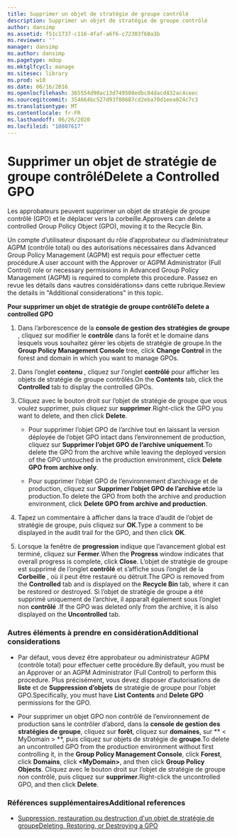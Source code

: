 ```yaml
---
title: Supprimer un objet de stratégie de groupe contrôlé
description: Supprimer un objet de stratégie de groupe contrôlé
author: dansimp
ms.assetid: f51c1737-c116-4faf-a6f6-c72303f60a3b
ms.reviewer: ''
manager: dansimp
ms.author: dansimp
ms.pagetype: mdop
ms.mktglfcycl: manage
ms.sitesec: library
ms.prod: w10
ms.date: 06/16/2016
ms.openlocfilehash: 365554d90ac13d749508edbc84dacd432ac4ceec
ms.sourcegitcommit: 354664bc527d93f80687cd2eba70d1eea024c7c3
ms.translationtype: MT
ms.contentlocale: fr-FR
ms.lasthandoff: 06/26/2020
ms.locfileid: "10807617"
---
```

# <span data-ttu-id="ac816-103">Supprimer un objet de stratégie de groupe contrôlé</span><span class="sxs-lookup"><span data-stu-id="ac816-103">Delete a Controlled GPO</span></span>


<span data-ttu-id="ac816-104">Les approbateurs peuvent supprimer un objet de stratégie de groupe contrôlé (GPO) et le déplacer vers la corbeille.</span><span class="sxs-lookup"><span data-stu-id="ac816-104">Approvers can delete a controlled Group Policy Object (GPO), moving it to the Recycle Bin.</span></span>

<span data-ttu-id="ac816-105">Un compte d’utilisateur disposant du rôle d’approbateur ou d’administrateur AGPM (contrôle total) ou des autorisations nécessaires dans Advanced Group Policy Management (AGPM) est requis pour effectuer cette procédure.</span><span class="sxs-lookup"><span data-stu-id="ac816-105">A user account with the Approver or AGPM Administrator (Full Control) role or necessary permissions in Advanced Group Policy Management (AGPM) is required to complete this procedure.</span></span> <span data-ttu-id="ac816-106">Passez en revue les détails dans «autres considérations» dans cette rubrique.</span><span class="sxs-lookup"><span data-stu-id="ac816-106">Review the details in "Additional considerations" in this topic.</span></span>

**<span data-ttu-id="ac816-107">Pour supprimer un objet de stratégie de groupe contrôlé</span><span class="sxs-lookup"><span data-stu-id="ac816-107">To delete a controlled GPO</span></span>**

1.  <span data-ttu-id="ac816-108">Dans l’arborescence de la **console de gestion des stratégies de groupe** , cliquez sur modifier le **contrôle** dans la forêt et le domaine dans lesquels vous souhaitez gérer les objets de stratégie de groupe.</span><span class="sxs-lookup"><span data-stu-id="ac816-108">In the **Group Policy Management Console** tree, click **Change Control** in the forest and domain in which you want to manage GPOs.</span></span>

2.  <span data-ttu-id="ac816-109">Dans l’onglet **contenu** , cliquez sur l’onglet **contrôlé** pour afficher les objets de stratégie de groupe contrôlés.</span><span class="sxs-lookup"><span data-stu-id="ac816-109">On the **Contents** tab, click the **Controlled** tab to display the controlled GPOs.</span></span>

3.  <span data-ttu-id="ac816-110">Cliquez avec le bouton droit sur l’objet de stratégie de groupe que vous voulez supprimer, puis cliquez sur **supprimer**.</span><span class="sxs-lookup"><span data-stu-id="ac816-110">Right-click the GPO you want to delete, and then click **Delete**.</span></span>

    -   <span data-ttu-id="ac816-111">Pour supprimer l’objet GPO de l’archive tout en laissant la version déployée de l’objet GPO intact dans l’environnement de production, cliquez sur **Supprimer l’objet GPO de l’archive uniquement**.</span><span class="sxs-lookup"><span data-stu-id="ac816-111">To delete the GPO from the archive while leaving the deployed version of the GPO untouched in the production environment, click **Delete GPO from archive only**.</span></span>

    -   <span data-ttu-id="ac816-112">Pour supprimer l’objet GPO de l’environnement d’archivage et de production, cliquez sur **Supprimer l’objet GPO de l’archive et**de la production.</span><span class="sxs-lookup"><span data-stu-id="ac816-112">To delete the GPO from both the archive and production environment, click **Delete GPO from archive and production**.</span></span>

4.  <span data-ttu-id="ac816-113">Tapez un commentaire à afficher dans la trace d’audit de l’objet de stratégie de groupe, puis cliquez sur **OK**.</span><span class="sxs-lookup"><span data-stu-id="ac816-113">Type a comment to be displayed in the audit trail for the GPO, and then click **OK**.</span></span>

5.  <span data-ttu-id="ac816-114">Lorsque la fenêtre de **progression** indique que l’avancement global est terminé, cliquez sur **Fermer**.</span><span class="sxs-lookup"><span data-stu-id="ac816-114">When the **Progress** window indicates that overall progress is complete, click **Close**.</span></span> <span data-ttu-id="ac816-115">L’objet de stratégie de groupe est supprimé de l’onglet **contrôlé** et s’affiche sous l’onglet de la **Corbeille** , où il peut être restauré ou détruit.</span><span class="sxs-lookup"><span data-stu-id="ac816-115">The GPO is removed from the **Controlled** tab and is displayed on the **Recycle Bin** tab, where it can be restored or destroyed.</span></span> <span data-ttu-id="ac816-116">Si l’objet de stratégie de groupe a été supprimé uniquement de l’archive, il apparaît également sous l’onglet non **contrôlé** .</span><span class="sxs-lookup"><span data-stu-id="ac816-116">If the GPO was deleted only from the archive, it is also displayed on the **Uncontrolled** tab.</span></span>

### <span data-ttu-id="ac816-117">Autres éléments à prendre en considération</span><span class="sxs-lookup"><span data-stu-id="ac816-117">Additional considerations</span></span>

-   <span data-ttu-id="ac816-118">Par défaut, vous devez être approbateur ou administrateur AGPM (contrôle total) pour effectuer cette procédure.</span><span class="sxs-lookup"><span data-stu-id="ac816-118">By default, you must be an Approver or an AGPM Administrator (Full Control) to perform this procedure.</span></span> <span data-ttu-id="ac816-119">Plus précisément, vous devez disposer d’autorisations de **liste** et de **Suppression d’objets** de stratégie de groupe pour l’objet GPO.</span><span class="sxs-lookup"><span data-stu-id="ac816-119">Specifically, you must have **List Contents** and **Delete GPO** permissions for the GPO.</span></span>

-   <span data-ttu-id="ac816-120">Pour supprimer un objet GPO non contrôlé de l’environnement de production sans le contrôler d’abord, dans la **console de gestion des stratégies de groupe**, cliquez sur **forêt**, cliquez sur **domaines**, sur \*\* &lt; MyDomain &gt; \*\*, puis cliquez sur objets de stratégie de **groupe**.</span><span class="sxs-lookup"><span data-stu-id="ac816-120">To delete an uncontrolled GPO from the production environment without first controlling it, in the **Group Policy Management Console**, click **Forest**, click **Domains**, click **&lt;MyDomain&gt;**, and then click **Group Policy Objects**.</span></span> <span data-ttu-id="ac816-121">Cliquez avec le bouton droit sur l’objet de stratégie de groupe non contrôlé, puis cliquez sur **supprimer**.</span><span class="sxs-lookup"><span data-stu-id="ac816-121">Right-click the uncontrolled GPO, and then click **Delete**.</span></span>

### <span data-ttu-id="ac816-122">Références supplémentaires</span><span class="sxs-lookup"><span data-stu-id="ac816-122">Additional references</span></span>

-   [<span data-ttu-id="ac816-123">Suppression, restauration ou destruction d'un objet de stratégie de groupe</span><span class="sxs-lookup"><span data-stu-id="ac816-123">Deleting, Restoring, or Destroying a GPO</span></span>](deleting-restoring-or-destroying-a-gpo-agpm30ops.md)

 

 





